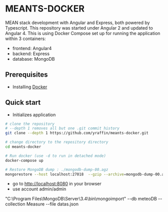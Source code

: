 # MEANTS-DOCKER
MEAN stack development with Angular and Express, both powered by Typescript. This repository was started under Angular 2 and updated to Angular 4.
This is using Docker Compose set up for running the application within 3 containers:
 - frontend: Angular4
 - backend: Express
 - database: MongoDB

## Prerequisites
 - Installing [Docker](https://www.docker.com/)
 

## Quick start
- Initializes application
```bash
# clone the repository
# --depth 1 removes all but one .git commit history
git clone --depth 1 https://github.com/yraffin/meants-docker.git

# change directory to the repository directory
cd meants-docker

# Run docker (use -d to run in detached mode)
docker-compose up

# Restore MongoDB dump : ./mongodb-dump-00.agz
mongorestore --host localhost:27018  --gzip --archive=mongodb-dump-00.agz
```

- go to [http://localhost:8080](http://localhost:8080) in your browser
- use account admin/admin


"C:\Program Files\MongoDB\Server\3.4\bin\mongoimport" --db meteoDB --collection Measure --file datas.json
